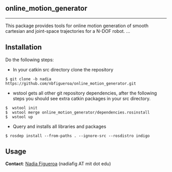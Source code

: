 ## online_motion_generator
---
This package provides tools for online motion generation of smooth cartesian and joint-space trajectories for a N-DOF robot.
...


## Installation
Do the following steps:
* In your catkin src directory clone the repository
```
$ git clone -b nadia https://github.com/nbfigueroa/online_motion_generator.git
```
* wstool gets all other git repository dependencies, after the following steps you should see extra catkin 
  packages in your src directory.
```
$  wstool init
$  wstool merge online_motion_generator/dependencies.rosinstall 
$  wstool up 
```
* Query and installs all libraries and packages 
```
$ rosdep install --from-paths . --ignore-src --rosdistro indigo 
```


## Usage


**Contact**: [Nadia Figueroa](https://nbfigueroa.github.io/) (nadiafig AT mit dot edu)
